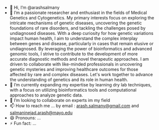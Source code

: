 - 👋 Hi, I’m @arashsalmany
- 👀 I’m a passionate researcher and enthusiast in the fields of Medical Genetics and Cytogenetics. My primary interests focus on exploring the intricate mechanisms of genetic diseases, uncovering the genetic foundations of rare disorders, and tackling the challenges posed by undiagnosed diseases.
With a deep curiosity for how genetic variations impact human health, I aim to understand the complex interplay between genes and disease, particularly in cases that remain elusive or undiagnosed. By leveraging the power of bioinformatics and advanced genomic tools, I strive to contribute to the development of more accurate diagnostic methods and novel therapeutic approaches.
I am driven to collaborate with like-minded professionals in uncovering genetic mysteries and improving healthcare outcomes for those affected by rare and complex diseases. Let's work together to advance the understanding of genetics and its role in human health.
- 🌱 I’m currently expanding my expertise by learning dry lab techniques, with a focus on utilizing bioinformatics tools and computational approaches to analyze genetic data.
- 💞️ I’m looking to collaborate on experts im my field
- 📫 How to reach me ... by email : arash.salmany@gmail.com and salmaninejad.arash@mayo.edu
- 😄 Pronouns: ...
- ⚡ Fun fact: ...

<!---
arashsalmany/arashsalmany is a ✨ special ✨ repository because its `README.md` (this file) appears on your GitHub profile.
You can click the Preview link to take a look at your changes.
--->
